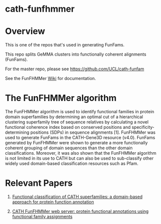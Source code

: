 # cath-funfhmmer

# Overview

This is one of the repos that's used in generating FunFams.

This repo splits GeMMA clusters into functionally coherent alignments (FunFams).

For the master repo, please see https://github.com/UCL/cath-funfam

See the FunFHMMer [Wiki](https://github.com/UCL/cath-funfhmmer/wiki) for documentation.

# The FunFHMMer algorithm

The FunFHMMer algorithm is used to identify functional families in protein domain superfamilies by determining an optimal cut of a hierarchical clustering superfamily tree of sequence relatives by calculating a novel functional coherence index based on conserved positions and specificity-determining positions (SDPs) in sequence alignments [1]. FunFHMMer was used to generate FunFams in the CATH-Gene3D resource (v4.0). FunFams generated by FunFHMMer were shown to generate a more functionally coherent grouping of domain sequences than the other domain classifications. Moreover, it was also shown that the FunFHMMer algorithm is not limited in its use to CATH but can also be used to sub-classify other widely used domain-based classification resources such as Pfam.

# Relevant Papers

1. [Functional classification of CATH superfamilies: a domain-based approach for protein function annotation](https://doi.org/10.1093/bioinformatics/btv398)

2. [CATH FunFHMMer web server: protein functional annotations using functional family assignments](https://doi.org/10.1093/nar/gkv488)
